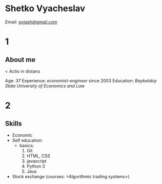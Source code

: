 # Shetko Vyacheslav

*Email: gvjash@gmail.com*

# 1
About me
------------------
< Actio in distans

Age: *37*
Experience: *economist-engineer* since 2003
Education: *Baykalskiy State University of Economics and Law*


# 2
Skills
------------------
- Economic
- Self education:
  - basics: 
    1. Git
    2. HTML, CSS
    3. javascript
    4. Python 3
    5. Java
- Stock exchange (courses: >Algorithmic trading systems>)

  
